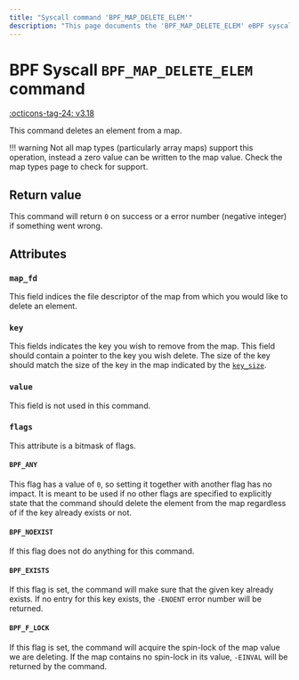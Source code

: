 ```yaml
---
title: "Syscall command 'BPF_MAP_DELETE_ELEM'"
description: "This page documents the 'BPF_MAP_DELETE_ELEM' eBPF syscall command, including its definition, usage, program types that can use it, and examples."
---
```

# BPF Syscall `BPF_MAP_DELETE_ELEM` command

<!-- [FEATURE_TAG](BPF_MAP_DELETE_ELEM) -->
[:octicons-tag-24: v3.18](https://github.com/torvalds/linux/commit/db20fd2b01087bdfbe30bce314a198eefedcc42e)
<!-- [/FEATURE_TAG] -->

This command deletes an element from a map.

!!! warning
    Not all map types (particularly array maps) support this operation, instead a zero value can be written to the map value. Check the map types page to check for support.

## Return value

This command will return `0` on success or a error number (negative integer) if something went wrong.

## Attributes
### `map_fd`

This field indices the file descriptor of the map from which you would like to delete an element.

### `key`

This fields indicates the key you wish to remove from the map. This field should contain a pointer to the key you wish delete. The size of the key should match the size of the key in the map indicated by the [`key_size`](../syscall/BPF_MAP_CREATE.md#value_size).
		
### `value`

This field is not used in this command.
			
### `flags`

This attribute is a bitmask of flags.

#### `BPF_ANY`

This flag has a value of `0`, so setting it together with another flag has no impact. It is meant to be used if no other flags are specified to explicitly state that the command should delete the element from the map regardless of if the key already exists or not.

#### `BPF_NOEXIST`

If this flag does not do anything for this command.

#### `BPF_EXISTS`

If this flag is set, the command will make sure that the given key already exists. If no entry for this key exists, the `-ENOENT` error number will be returned.

#### `BPF_F_LOCK`

If this flag is set, the command will acquire the spin-lock of the map value we are deleting. If the map contains no spin-lock in its value, `-EINVAL` will be returned by the command.
